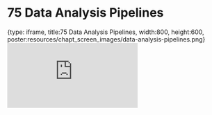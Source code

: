 # 75 Data Analysis Pipelines
 
{type: iframe, title:75 Data Analysis Pipelines, width:800, height:600, poster:resources/chapt_screen_images/data-analysis-pipelines.png}
![](https://datatrail-jhu.github.io/DataTrail_ReOrg/no_toc/data-analysis-pipelines.html)
 

 
